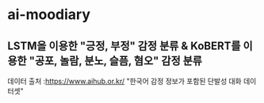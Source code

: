 # ai-moodiary
## LSTM을 이용한 "긍정, 부정" 감정 분류 &amp; KoBERT를 이용한 "공포, 놀람, 분노, 슬픔, 혐오" 감정 분류


데이터 출처 :https://www.aihub.or.kr/ "한국어 감정 정보가 포함된 단발성 대화 데이터셋"

